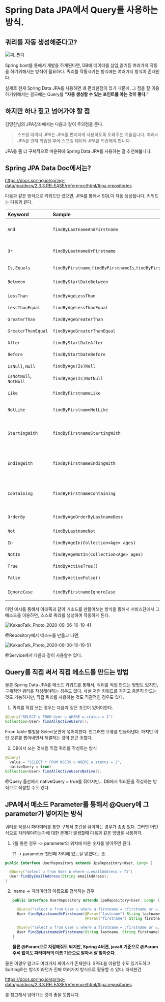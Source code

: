 # Spring Data JPA에서 Query를 사용하는 방식.

## 쿼리를 자동 생성해준다고?

![쩌..쩐다](https://i.pinimg.com/564x/87/f9/8b/87f98babe8052baab77792f22f9a75ae.jpg)

Spring boot를 통해서 개발을 하게된다면, DB에 데이터를 삽입,읽기등 여러가지 작동을 하기위해서는 방식이 필요하다. 쿼리를 작동시키는 방식에는 여러가지 방식이 존재한다.

실제로 현재 Spring Data JPA를 사용하면 꽤 편리한점이 있기 때문에,  그 점을 잘 이용하기위해서는 결국에는 Query를 **"자동 생성할 수 있는 포인트를 아는 것이 좋다."** 

## 하지만 하나 짚고 넘어가야 할 점

김영한님의 JPA강좌에서는 다음과 같이 주의점을 준다. 

> 스프링 데이터 JPA는 JPA를 편리하게 사용하도록 도와주는 기술입니다. 따라서 JPA를 먼저 학습한 후에 스프링 데이터 JPA를 학습해야 합니다.

JPA를 좀 더 구체적으로 배운뒤에 Spring Data JPA를 사용하는 걸 추천해봅니다.

## Spring JPA Data Doc에서는?

https://docs.spring.io/spring-data/jpa/docs/2.3.3.RELEASE/reference/html/#jpa.repositories

다음과 같은 방식으로 키워드만 있으면, JPA를 통해서 SQL이 자동 생성됩니다. 키워드는 다음과 같다.

| Keyword                | Sample                                                       | JPQL snippet                                                 |
| :--------------------- | :----------------------------------------------------------- | :----------------------------------------------------------- |
| `And`                  | `findByLastnameAndFirstname`                                 | `… where x.lastname = ?1 and x.firstname = ?2`               |
| `Or`                   | `findByLastnameOrFirstname`                                  | `… where x.lastname = ?1 or x.firstname = ?2`                |
| `Is`, `Equals`         | `findByFirstname`,`findByFirstnameIs`,`findByFirstnameEquals` | `… where x.firstname = ?1`                                   |
| `Between`              | `findByStartDateBetween`                                     | `… where x.startDate between ?1 and ?2`                      |
| `LessThan`             | `findByAgeLessThan`                                          | `… where x.age < ?1`                                         |
| `LessThanEqual`        | `findByAgeLessThanEqual`                                     | `… where x.age <= ?1`                                        |
| `GreaterThan`          | `findByAgeGreaterThan`                                       | `… where x.age > ?1`                                         |
| `GreaterThanEqual`     | `findByAgeGreaterThanEqual`                                  | `… where x.age >= ?1`                                        |
| `After`                | `findByStartDateAfter`                                       | `… where x.startDate > ?1`                                   |
| `Before`               | `findByStartDateBefore`                                      | `… where x.startDate < ?1`                                   |
| `IsNull`, `Null`       | `findByAge(Is)Null`                                          | `… where x.age is null`                                      |
| `IsNotNull`, `NotNull` | `findByAge(Is)NotNull`                                       | `… where x.age not null`                                     |
| `Like`                 | `findByFirstnameLike`                                        | `… where x.firstname like ?1`                                |
| `NotLike`              | `findByFirstnameNotLike`                                     | `… where x.firstname not like ?1`                            |
| `StartingWith`         | `findByFirstnameStartingWith`                                | `… where x.firstname like ?1` (parameter bound with appended `%`) |
| `EndingWith`           | `findByFirstnameEndingWith`                                  | `… where x.firstname like ?1` (parameter bound with prepended `%`) |
| `Containing`           | `findByFirstnameContaining`                                  | `… where x.firstname like ?1` (parameter bound wrapped in `%`) |
| `OrderBy`              | `findByAgeOrderByLastnameDesc`                               | `… where x.age = ?1 order by x.lastname desc`                |
| `Not`                  | `findByLastnameNot`                                          | `… where x.lastname <> ?1`                                   |
| `In`                   | `findByAgeIn(Collection<Age> ages)`                          | `… where x.age in ?1`                                        |
| `NotIn`                | `findByAgeNotIn(Collection<Age> ages)`                       | `… where x.age not in ?1`                                    |
| `True`                 | `findByActiveTrue()`                                         | `… where x.active = true`                                    |
| `False`                | `findByActiveFalse()`                                        | `… where x.active = false`                                   |
| `IgnoreCase`           | `findByFirstnameIgnoreCase`                                  | `… where UPPER(x.firstame) = UPPER(?1)`                      |

이런 예시를 통해서 아래쪽과 같이 메소드를 만들어쓰는 방식을 통해서 서비스단에서 그 메소드를 이용하면, 스스로 쿼리를 생성하여  작동하게 된다.

![KakaoTalk_Photo_2020-09-06-10-19-41](https://user-images.githubusercontent.com/17822723/92316189-91e22b80-f02b-11ea-9c9a-73e94f4c17c6.png)

@Repository에서 메소드를 만들고 나면, 

![KakaoTalk_Photo_2020-09-06-10-19-51](https://user-images.githubusercontent.com/17822723/92316193-94448580-f02b-11ea-8948-56485e6fe8ec.png)

@Service에서 다음과 같이 사용할수 있다.



## Query를 직접 써서 직접 메소드를 만드는 방법

물론 Spring Data JPA를 메소드 키워드를 통해서, 쿼리를 직접 만드는 방법도 있지만, 구체적인 쿼리를 작성해야하는 경우도 있다. 사실 저런 키워드를 가지고 충분히 만드는 것도 가능하지만, 직접 쿼리를 사용하는 것도 직관적인 경우도 있다.

1. 쿼리를 직접 쓰는 경우는 다음과 같은 조건이 있어야한다.

```java
@Query("SELECT u FROM User u WHERE u.status = 1") 
Collection<User> findAllActiveUsers();

```

From table 별칭을 Select문안에 넣어야한다. 안그러면 오류를 만들어낸다. 하지만 이런 오류를 찝어내면서 해결하는 것이 은근 귀찮다.

2. DB에서 쓰는 것처럼 직접 쿼리를 작성하는 방식

```java
@Query(
  value = "SELECT * FROM USERS u WHERE u.status = 1", 
  nativeQuery = true)
Collection<User> findAllActiveUsersNative();
```

@Query 옵션에서 nativeQuery = true를 줘야지만... DB에서 쿼리문을 작성하는 방식으로 작성할 수도 있다.



## JPA에서 메소드 Parameter를 통해서 @Query에 그 parameter가 넣어지는 방식

쿼리를 작성시 파라미터를 통한 구체적 조건을 줘야하는 경우가 종종 있다.  그러면 어떤식으로 처리해야하는가에 대한 문제가 발생할때 다음과 같은 방법을 사용하자.

1. ?를 통한 경우 -> parameter의 위치에 따른 숫자를 넣어주면 된다.

   ?1 -> parameter 첫번째 자리에 있는걸 넣겠다는 뜻.

```java
public interface UserRepository extends JpaRepository<User, Long> {

  @Query("select u from User u where u.emailAddress = ?1")
  User findByEmailAddress(String emailAddress);
}
```

2. :name -> 파라미터의 이름으로 검색하는 경우

   ```java
   public interface UserRepository extends JpaRepository<User, Long> {
   
     @Query("select u from User u where u.firstname = :firstname or u.lastname = :lastname")
     User findByLastnameOrFirstname(@Param("lastname") String lastname,
                                    @Param("firstname") String firstname);
     
     @Query("select u from User u where u.firstname = :firstname or u.lastname = :lastname")
     User findByLastnameOrFirstname(String lastname, String firstname); //이렇게도 사용 가능하다.
   }
   ```

   **물론 @Param으로 지정해줘도 되지만, Spring 4버젼,  java8 기준으로 @Param주석 없이도 파라미터의 이름 기준으로 알아서 잘 찾아준다.**  

물론 이경우 말고도 여러가지 케이스가 존재한다. SPEL을 이용할 수도 있기도하고 Sorting하는 방식이라던가 진짜 여러가지 방식으로 활용할 수 있다. 자세한건 

https://docs.spring.io/spring-data/jpa/docs/2.3.3.RELEASE/reference/html/#jpa.repositories

를 참고해서 넘어가는 것이 좋을 듯합니다.